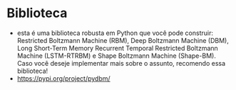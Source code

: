 # Biblioteca
- esta é uma biblioteca robusta em Python que você pode construir: Restricted Boltzmann Machine (RBM), Deep Boltzmann Machine (DBM), Long Short-Term Memory Recurrent Temporal Restricted Boltzmann Machine (LSTM-RTRBM) e Shape Boltzmann Machine (Shape-BM). Caso você deseje implementar mais sobre o assunto, recomendo essa biblioteca!
- https://pypi.org/project/pydbm/